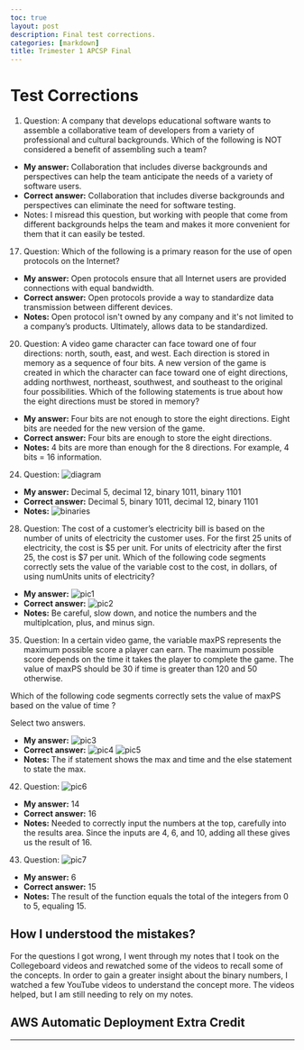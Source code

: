 ```yaml
---
toc: true
layout: post
description: Final test corrections. 
categories: [markdown]
title: Trimester 1 APCSP Final
---
```


# Test Corrections


1. Question: A company that develops educational software wants to assemble a collaborative team of developers from a variety of professional and cultural backgrounds. Which of the following is NOT considered a benefit of assembling such a team?

- **My answer:** Collaboration that includes diverse backgrounds and perspectives can help the team anticipate the needs of a variety of software users.
- **Correct answer:** Collaboration that includes diverse backgrounds and perspectives can eliminate the need for software testing.
- Notes: I misread this question, but working with people that come from different backgrounds helps the team and makes it more convenient for them that it can easily be tested. 





17. Question: Which of the following is a primary reason for the use of open protocols on the Internet? 

- **My answer:** Open protocols ensure that all Internet users are provided connections with equal bandwidth.
- **Correct answer:** Open protocols provide a way to standardize data transmission between different devices.
- **Notes:** Open protocol isn't owned by any company and it's not limited to a company’s products. Ultimately, allows data to be standardized. 





20. Question: A video game character can face toward one of four directions: north, south, east, and west. Each direction is stored in memory as a sequence of four bits. A new version of the game is created in which the character can face toward one of eight directions, adding northwest, northeast, southwest, and southeast to the original four possibilities. Which of the following statements is true about how the eight directions must be stored in memory? 

- **My answer:** Four bits are not enough to store the eight directions. Eight bits are needed for the new version of the game. 
- **Correct answer:** Four bits are enough to store the eight directions.
- **Notes:** 4 bits are more than enough for the 8 directions. For example, 4 bits = 16 information. 




24. Question: ![diagram](https://cdn.discordapp.com/attachments/702253958688800840/1040196947472044032/Screen_Shot_2022-11-10_at_1.31.11_AM.png)

- **My answer:** Decimal 5, decimal 12, binary 1011, binary 1101
- **Correct answer:** Decimal 5, binary 1011, decimal 12, binary 1101
- **Notes:** ![binaries](https://cdn.discordapp.com/attachments/702253958688800840/1040197705223381053/Screen_Shot_2022-11-10_at_1.33.52_AM.png)




28. Question: The cost of a customer’s electricity bill is based on the number of units of electricity the customer uses.
For the first 25 units of electricity, the cost is $5 per unit. For units of electricity after the first 25, the cost is $7 per unit.
Which of the following code segments correctly sets the value of the variable cost to the cost, in dollars, of using numUnits units of electricity?

- **My answer:** ![pic1](https://cdn.discordapp.com/attachments/702253958688800840/1040199308135374918/Screen_Shot_2022-11-10_at_1.40.33_AM.png)
- **Correct answer:** ![pic2](https://cdn.discordapp.com/attachments/702253958688800840/1040199395540471828/Screen_Shot_2022-11-10_at_1.40.21_AM.png)
- **Notes:** Be careful, slow down, and notice the numbers and the multiplcation, plus, and minus sign.  




35. Question: In a certain video game, the variable maxPS represents the maximum possible score a player can earn. The maximum possible score depends on the time it takes the player to complete the game. The value of maxPS should be 30 if time is greater than 120 and 50 otherwise.

Which of the following code segments correctly sets the value of maxPS based on the value of time ?

Select two answers.

- **My answer:** ![pic3](https://cdn.discordapp.com/attachments/702253958688800840/1040201473839083590/Screen_Shot_2022-11-10_at_1.48.50_AM.png)
- **Correct answer:** ![pic4](https://cdn.discordapp.com/attachments/702253958688800840/1040201474229149696/Screen_Shot_2022-11-10_at_1.49.10_AM.png)
![pic5](https://cdn.discordapp.com/attachments/702253958688800840/1040201565803397120/Screen_Shot_2022-11-10_at_1.49.03_AM.png)
- **Notes:** The if statement shows the max and time and the else statement to state the max. 





42. Question: ![pic6](https://cdn.discordapp.com/attachments/702253958688800840/1040203063924887594/Screen_Shot_2022-11-10_at_1.55.00_AM.png)

- **My answer:** 14
- **Correct answer:** 16
- **Notes:** Needed to correctly input the numbers at the top, carefully into the results area. Since the inputs are 4, 6, and 10, adding all these gives us the result of 16. 




43. Question: ![pic7](https://cdn.discordapp.com/attachments/702253958688800840/1040203516322512916/Screen_Shot_2022-11-10_at_1.57.14_AM.png)

- **My answer:** 6
- **Correct answer:** 15
- **Notes:** The result of the function equals the total of the integers from 0 to 5, equaling 15. 



## How I understood the mistakes? 

For the questions I got wrong, I went through my notes that I took on the Collegeboard videos and rewatched some of the videos to recall some of the concepts. In order to gain a greater insight about the binary numbers, I watched a few YouTube videos to understand the concept more. The videos helped, but I am still needing to rely on my notes. 

## AWS Automatic Deployment Extra Credit 










--- 
